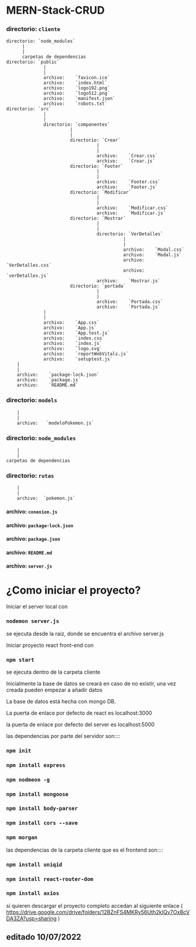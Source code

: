 # MERN-Stack-CRUD


###	directorio: `cliente`
	directorio: `node_modules`
		  |
		  |
		  carpetas de dependencias
	directorio: `public`
                  |
                  |
                  archivo:    `favicon.ico`
                  archivo:    `index.html`
                  archivo:    `logo192.png`
                  archivo:    `logo512.png`
                  archivo:    `manifest.json`
                  archivo:    `robots.txt`
	directorio: `src`
                  |
                  |
                  directorio: `componentes`
                            |
                            |
                            directorio: `Crear`
                                      |
                                      |
                                      archivo:    `Crear.css`
                                      archivo:    `Crear.js`
                            directorio: `Footer`
                                      |
                                      |
                                      archivo:    `Footer.css`
                                      archivo:    `Footer.js`
                            directorio: `Modificar`
                                      |
                                      |
                                      archivo:    `Modificar.css`
                                      archivo:    `Modificar.js`
                            directorio: `Mostrar`
                                      |
                                      |
                                      directorio: `VerDetalles`
                                                |
                                                |
                                                archivo:    `Modal.css`
                                                archivo:    `Modal.js`
                                                archivo:    `VerDetalles.css`
                                                archivo:    `verDetalles.js`
                                      archivo:    `Mostrar.js`
                            directorio: `portada`
                                      |
                                      |
                                      archivo:    `Portada.css`
                                      archivo:    `Portada.js`
                  |
                  |
                  archivo:    `App.css`
                  archivo:    `App.js`
                  archivo:    `App.test.js`
                  archivo:    `index.css`
                  archivo:    `index.js`
                  archivo:    `logo.svg`
                  archivo:    `reportWebVitals.js`
                  archivo:    `setuptest.js`
        |
        |
        archivo:    `package-lock.json`
        archivo:    `package.js`
        archivo:    `README.md`


### directorio: `models`
        |
        |
        archivo:   `modeloPokemon.js`
### directorio: `node_modules`
        |
        |
	carpetas de dependencias
### directorio: `rutas`
        |
        |
        archivo:  `pokemon.js`
#### archivo:    `conexion.js`
#### archivo:    `package-lock.json`
#### archivo:    `package.json`
#### archivo:    `README.md`
#### archivo:    `server.js`



# ¿Como iniciar el proyecto?

Iniciar el server local con 
  
  ### `nodemon server.js`

  se ejecuta desde la raiz, donde se encuentra el archivo server.js
    
Iniciar proyecto react front-end con

  ### `npm start`

  se ejecuta dentro de la carpeta cliente 

   
Inicialmente la base de datos se creará en caso de no existir, una vez creada pueden empezar a añadir datos
   
La base de datos está hecha con mongo DB.

La puerta de enlace por defecto de react es localhost:3000

la puerta de enlace por defecto del server es localhost:5000

las dependencias por parte del servidor son::::

  ### `npm init`  
  ### `npm install express`
  ### `npm nodmeon -g`
  ### `npm install mongoose`
  ### `npm install body-parser`
  ### `npm install cors --save`
  ### `npm morgan`

las dependencias de la carpeta cliente que es el frontend  son::::

  ### `npm install uniqid`
  ### `npm install react-router-dom`
  ### `npm install axios`

  si quieren descargar el proyecto completo accedan al siguiente enlace
 ( https://drive.google.com/drive/folders/12BZnFS4MKRy56Uth2kIQv7OxBcVDA3ZA?usp=sharing )

## editado 10/07/2022
